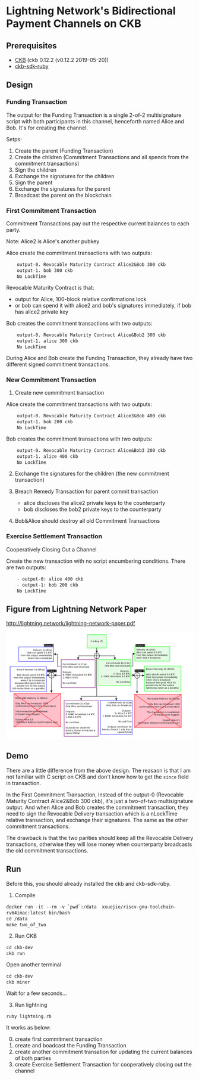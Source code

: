 # Lightning Network's Bidirectional Payment Channels on CKB

## Prerequisites

- [CKB](https://github.com/nervosnetwork/ckb/tree/v0.12.2) (ckb 0.12.2 (v0.12.2 2019-05-20))
- [ckb-sdk-ruby](https://github.com/u2/ckb-sdk-ruby/tree/lightning)

## Design

### Funding Transaction
The output for the Funding Transaction is a single 2-of-2 multisignature script with both participants in this channel, henceforth named Alice and Bob. It's for creating the channel.

Setps:
1. Create the parent (Funding Transaction)
2. Create the children (Commitment Transactions and all spends from the commitment transactions)
3. Sign the children
4. Exchange the signatures for the children
5. Sign the parent
6. Exchange the signatures for the parent
7. Broadcast the parent on the blockchain

### First Commitment Transaction
Commitment Transactions pay out the respective current balances to each party.

Note: Alice2 is Alice's another pubkey

Alice create the commitment transactions with two outputs:
```
    output-0. Revocable Maturity Contract Alice2&Bob 300 ckb
    output-1. bob 300 ckb
    No LockTime
```

Revocable Maturity Contract is that:
   - output for Alice, 100-block relative confirmations lock
   - or bob can spend it with alice2 and bob's signatures immediately, if bob has alice2 private key

Bob creates the commitment transactions with two outputs:
```
    output-0. Revocable Maturity Contract Alice&Bob2 300 ckb
    output-1. alice 300 ckb
    No LockTime
```

During Alice and Bob create the Funding Transaction, they already have two different signed commitment transactions.

### New Commitment Transaction

1. Create new commitment transaction

Alice create the commitment transactions with two outputs:
```
    output-0. Revocable Maturity Contract Alice3&Bob 400 ckb
    output-1. bob 200 ckb
    No LockTime
```

Bob creates the commitment transactions with two outputs:
```
    output-0. Revocable Maturity Contract Alice&Bob3 200 ckb
    output-1. alice 400 ckb
    No LockTime
```
2. Exchange the signatures for the children (the new commitment transaction)
3. Breach Remedy Transaction for parent commit transaction
   - alice discloses the alice2 private keys to the counterparty
   - bob discloses the bob2 private keys to the counterparty

4. Bob&Alice should destroy all old Commitment Transactions

### Exercise Settlement Transaction
Cooperatively Closing Out a Channel

Create the new transaction with no script encumbering conditions. There are two outputs:

```
    - output-0: alice 400 ckb
    - output-1: bob 200 ckb
    No LockTime
```

## Figure from Lightning Network Paper

http://lightning.network/lightning-network-paper.pdf

<img src=9.png></img>

## Demo

There are a little difference from the above design. The reasaon is that I am not familiar with C script on CKB and don't know how to get the `since` field in transaction.

In the First Commitment Transaction, instead of the output-0 (Revocable Maturity Contract Alice2&Bob 300 ckb), it's just a two-of-two multisignature output. And when Alice and Bob creates the commitment transaction, they need to sign the Revocable Delivery transaction which is a nLockTime relative transaction, and exchange their signatures. The same as the other commitment transactions.

The drawback is that the two parities should keep all the Revocable Delivery transactions, otherwise they will lose money when counterparty broadcasts the old commitment transactions.

## Run

Before this, you should already installed the ckb and ckb-sdk-ruby.

1. Compile

```
docker run -it --rm -v `pwd`:/data  xxuejie/riscv-gnu-toolchain-rv64imac:latest bin/bash
cd /data
make two_of_two
```

2. Run CKB

```
cd ckb-dev
ckb run
```
Open another terminal

```
cd ckb-dev
ckb miner
```
Wait for a few seconds...

3. Run lightning

```
ruby lightning.rb
```
It works as below:

0) create first commitment transaction
1) create and boadcast the Funding Transaction
2) create another commitment transation for updating the current balances of both parties
3) create Exercise Settlement Transaction for cooperatively closing out the channel

